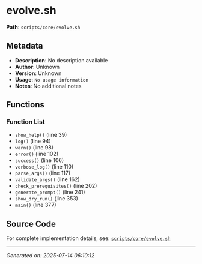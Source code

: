 # evolve.sh

**Path**: `scripts/core/evolve.sh`

## Metadata

- **Description**: No description available
- **Author**: Unknown
- **Version**: Unknown
- **Usage**: `No usage information`
- **Notes**: No additional notes

## Functions

### Function List

- `show_help()` (line 39)
- `log()` (line 94)
- `warn()` (line 98)
- `error()` (line 102)
- `success()` (line 106)
- `verbose_log()` (line 110)
- `parse_args()` (line 117)
- `validate_args()` (line 162)
- `check_prerequisites()` (line 202)
- `generate_prompt()` (line 241)
- `show_dry_run()` (line 353)
- `main()` (line 377)


## Source Code

For complete implementation details, see: [`scripts/core/evolve.sh`](../../scripts/core/evolve.sh)

---
*Generated on: 2025-07-14 06:10:12*
